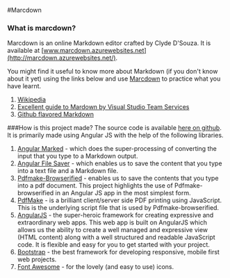 #Marcdown
### What is marcdown?
Marcdown is an online Markdown editor crafted by Clyde D'Souza. It is available at [www.marcdown.azurewebsites.net](http://marcdown.azurewebsites.net/).

You might find it useful to know more about Markdown (if you don't know about it yet) using the links below and use [Marcdown](http://marcdown.azurewebsites.net/) to practice what you have learnt.  
1. [Wikipedia](https://en.wikipedia.org/wiki/Markdown)    
2. [Excellent guide to Mardown by Visual Studio Team Services](https://msdn.microsoft.com/Library/vs/alm/overview/reference/markdown-guidance)  
3. [Github flavored Markdown](https://guides.github.com/features/mastering-markdown/)  

###How is this project made?
The source code is available [here on github](https://github.com/ClydeDz/marcdown). It is primarily made using Angular JS with the help of the following libraries.  
1. [Angular Marked](http://hypercubed.github.io/angular-marked/) - which does the super-processing of converting the input that you type to a Markdown output.  
2. [Angular File Saver](http://alferov.github.io/angular-file-saver/) - which enables us to save the content that you type into a text file and a Markdown file.  
3. [Pdfmake-Browserified](https://github.com/xErik/pdfmake-browserified) - enables us to save the contents that you type into a pdf document. This project highlights the use of Pdfmake-browserified in an Angular JS app in the most simplest form.  
4. [PdfMake](http://pdfmake.org/) - is a brilliant client/server side PDF printing using JavaScript. This is the underlying script file that is used by Pdfmake-browserified.  
5. [AngularJS](http://angularjs.org/) - the super-heroic framework for creating expressive and extraordinary web apps. This web app is built on AngularJS which allows us the ability to create a well managed and expressive view (HTML content) along with a well structured and readable JavaScript code. It is flexible and easy for you to get started with your project.  
6. [Bootstrap](http://getbootstrap.com/) - the best framework for developing responsive, mobile first web projects.  
7. [Font Awesome](http://fontawesome.io/icons/) - for the lovely \(and easy to use\) icons.  